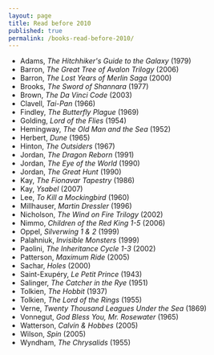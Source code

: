 ```yaml
---
layout: page
title: Read before 2010
published: true
permalink: /books-read-before-2010/
---
```


* Adams, _The Hitchhiker's Guide to the Galaxy_ (1979) 
* Barron, _The Great Tree of Avalon Trilogy_ (2006) 
* Barron, _The Lost Years of Merlin Saga_ (2000) 
* Brooks, _The Sword of Shannara_ (1977) 
* Brown, _The Da Vinci Code_ (2003) 
* Clavell, _Tai-Pan_ (1966) 
* Findley, _The Butterfly Plague_ (1969) 
* Golding, _Lord of the Flies_ (1954) 
* Hemingway, _The Old Man and the Sea_ (1952) 
* Herbert, _Dune_ (1965) 
* Hinton, _The Outsiders_ (1967) 
* Jordan, _The Dragon Reborn_ (1991) 
* Jordan, _The Eye of the World_ (1990) 
* Jordan, _The Great Hunt_ (1990) 
* Kay, _The Fionavar Tapestry_ (1986) 
* Kay, _Ysabel_ (2007) 
* Lee, _To Kill a Mockingbird_ (1960) 
* Millhauser, _Martin Dressler_ (1996) 
* Nicholson, _The Wind on Fire Trilogy_ (2002) 
* Nimmo, _Children of the Red King 1-5_ (2006) 
* Oppel, _Silverwing 1 & 2_ (1999) 
* Palahniuk, _Invisible Monsters_ (1999) 
* Paolini, _The Inheritance Cycle 1-3_ (2002) 
* Patterson, _Maximum Ride_ (2005) 
* Sachar, _Holes_ (2000) 
* Saint-Exupéry, _Le Petit Prince_ (1943) 
* Salinger, _The Catcher in the Rye_ (1951) 
* Tolkien, _The Hobbit_ (1937) 
* Tolkien, _The Lord of the Rings_ (1955) 
* Verne, _Twenty Thousand Leagues Under the Sea_ (1869) 
* Vonnegut, _God Bless You, Mr. Rosewater_ (1965) 
* Watterson, _Calvin & Hobbes_ (2005) 
* Wilson, _Spin_ (2005) 
* Wyndham, _The Chrysalids_ (1955) 

